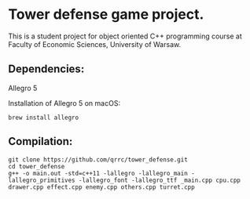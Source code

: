 # Tower defense game project.

This is a student project for object oriented C++ programming course at Faculty of Economic Sciences, University of Warsaw.

## Dependencies:

Allegro 5

Installation of Allegro 5 on macOS:

```
brew install allegro
```

## Compilation:

```
git clone https://github.com/qrrc/tower_defense.git
cd tower_defense
g++ -o main.out -std=c++11 -lallegro -lallegro_main -lallegro_primitives -lallegro_font -lallegro_ttf _main.cpp cpu.cpp drawer.cpp effect.cpp enemy.cpp others.cpp turret.cpp
```
